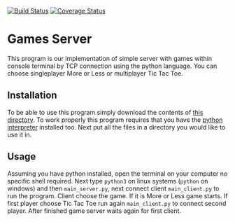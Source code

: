 [![Build Status](https://travis-ci.org/kamilbizon/GamesServer.svg?branch=master)](https://travis-ci.org/kamilbizon/GamesServer) [![Coverage Status](https://coveralls.io/repos/github/kamilbizon/GamesServer/badge.svg?branch=master)](https://coveralls.io/github/kamilbizon/GamesServer?branch=master)
# Games Server
This program is our implementation of simple server with games within console terminal by TCP connection using the python language. You can choose singleplayer More or Less or multiplayer Tic Tac Toe.
## Installation
To be able to use this program simply download the contents of [this directory](). To work properly this program
requires that you have the [python interpreter](https://www.python.org/downloads/) installed too.
Next put all the files in a directory you would like to use it in.
## Usage
Assuming you have python installed, open the terminal
 on your computer no specific shell required. Next type
 `python3` on linux systems (`python` on windows) and then `main_server.py`, next connect client `main_client.py` to run the program. Client choose the game. If it is More or Less game starts. If first player choose Tic Tac Toe run again `main_client.py` to connect second player. After finished game server waits again for first client.
